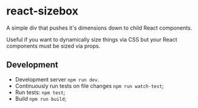 # react-sizebox

A simple div that pushes it's dimensions down to child React components.

Useful if you want to dynamically size things via CSS but your React components must be sized via props.

## Development

* Development server `npm run dev`.
* Continuously run tests on file changes `npm run watch-test`;
* Run tests: `npm test`;
* Build `npm run build`;
